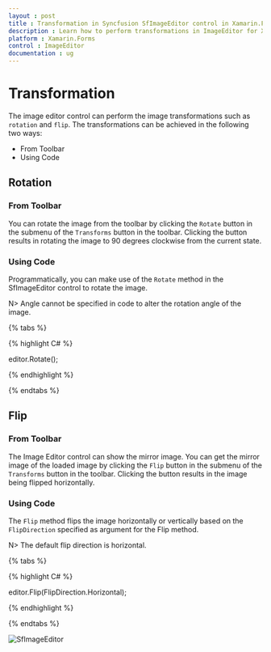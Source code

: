 ```yaml
---
layout : post
title : Transformation in Syncfusion SfImageEditor control in Xamarin.Forms
description : Learn how to perform transformations in ImageEditor for Xamarin.Forms
platform : Xamarin.Forms
control : ImageEditor
documentation : ug
---
```


# Transformation

The image editor control can perform the image transformations such as `rotation` and `flip`. The transformations can be achieved in the following two ways:

* From Toolbar
* Using Code

## Rotation

### From Toolbar

You can rotate the image from the toolbar by clicking the `Rotate` button in the submenu of the `Transforms` button in the toolbar. Clicking the button results in rotating the image to 90 degrees clockwise from the current state.

### Using Code

Programmatically, you can make use of the `Rotate` method in the SfImageEditor control to rotate the image.

N> Angle cannot be specified in code to alter the rotation angle of the image.

{% tabs %}

{% highlight C# %}

editor.Rotate();

{% endhighlight %}

{% endtabs %}

## Flip

### From Toolbar

The Image Editor control can show the mirror image. You can get the mirror image of the loaded image by clicking the `Flip` button in the submenu of the `Transforms` button in the toolbar. Clicking the button results in the image being flipped horizontally.

### Using Code

The `Flip` method flips the image horizontally or vertically based on the `FlipDirection` specified as argument for the Flip method.

N> The default flip direction is horizontal.

{% tabs %}

{% highlight C# %}

editor.Flip(FlipDirection.Horizontal);

{% endhighlight %}

{% endtabs %}

![SfImageEditor](ImageEditor_images/Flip.gif)